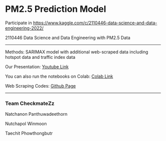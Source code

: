 # PM2.5 Prediction Model

Participate in https://www.kaggle.com/c/2110446-data-science-and-data-engineering-2022/

2110446 Data Science and Data Engineering with PM2.5 Data

---

Methods: SARIMAX model with additional web-scraped data including hotspot data and traffic index data

Our Presentation: [Youtube Link](https://www.youtube.com/watch?v=Q61NiAvDkFs)

You can also run the notebooks on Colab: [Colab Link](https://colab.research.google.com/drive/140m5bBeYo_KbGsOEjU3eIsGQG-nNEiQD?usp=sharing)

Web Scraping Codes: [Github Page](https://github.com/NATCHANONPAN/ScrapProjDS_PM2.5)

---

### Team CheckmateZz

Natchanon Panthuwadeethorn

Nutchapol Winmoon

Taechit Phowthongbutr

